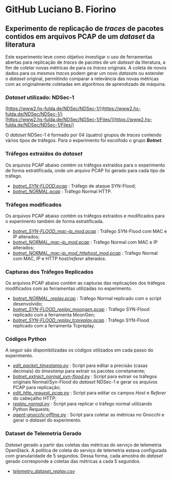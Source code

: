 # GitHub Luciano B. Fiorino

## Experimento de replicação de *traces* de pacotes contidos em arquivos PCAP de um *dataset* da literatura

Este experimento teve como objetivo investigar o uso de ferramentas abertas para replicação de *traces* de pacotes de um *dataset* da literatura, a fim de coletar novas métricas de para os *traces* originais. A coleta de novos dados para os mesmos *traces* podem gerar um novo *datasets* ou estender o *dataset* original, permitindo comparar a relevância das novas métricas com as originalmente coletadas em algoritmos de aprendizado de máquina.


### _Dataset_ utilizado:  NDSec-1
[https://www2.hs-fulda.de/NDSec/NDSec-1/](https://www2.hs-fulda.de/NDSec/NDSec-1/)  
[https://www2.hs-fulda.de/NDSec/NDSec-1/Files/](https://www2.hs-fulda.de/NDSec/NDSec-1/Files/)  

O *dataset* NDSec-1 é formado por 04 (quatro) grupos de *traces* contendo vários tipos de tráfegos. Para o experimento foi escolhido o grupo ***Botnet***.

### Tráfegos extraídos do *dataset*
Os arquivos PCAP abaixo contém os tráfegos extraídos para o experimento de forma estratificada, onde um arquivo PCAP foi gerado para cada tipo de tráfego.

 - *[botnet_SYN-FLOOD.pcap](replay-ndsec1/botnet_SYN-FLOOD.pcap)* : Tráfego de ataque SYN-Flood;
 - *[botnet_NORMAL.pcap](replay-ndsec1/botnet_NORMAL.pcap)* : Tráfego Normal HTTP.


### Tráfegos modificados
Os arquivos PCAP abaixo contém os tráfegos extraídos e modificados para o experimento também de forma estratificada.

 - *[botnet_SYN-FLOOD_mac-ip_mod.pcap](replay-ndsec1/botnet_SYN-FLOOD_mac-ip_mod.pcap)* : Tráfego SYN-Flood com MAC e IP alterados;
 - *[botnet_NORMAL_mac-ip_mod.pcap](replay-ndsec1/botnet_NORMAL_mac-ip_mod.pcap)* : Tráfego Normal com MAC e IP alterados;
 - *[botnet_NORMAL_mac-ip_mod_httphost_mod.pcap](replay-ndsec1/botnet_NORMAL_mac-ip_mod_httphost_mod.pcap)* : Tráfego Normal com MAC, IP e HTTP *host/referer* alterados.


### Capturas dos Tráfegos Replicados
Os arquivos PCAP abaixo contém as capturas das replicações dos tráfegos modificados com as ferramentas utilizadas no experimento.

 - *[botnet_NORMAL_replay.pcap](replay-ndsec1/botnet_NORMAL_replay.pcap)* : Tráfego Normal replicado com o script desenvolvido;
 - *[botnet_SYN-FLOOD_replay_moongen.pcap](replay-ndsec1/botnet_SYN-FLOOD_replay_moongen.pcap)* : Tráfego SYN-Flood replicado com a ferramenta MoonGen;
 - *[botnet_SYN-FLOOD_replay_tcpreplay.pcap](replay-ndsec1/botnet_SYN-FLOOD_replay_tcpreplay.pcap)* : Tráfego SYN-Flood replicado com a ferramenta Tcpreplay.


### Códigos Python
A seguir são disponibilizadas os códigos utilizados em cada passo do experimento.
 - *[edit_packet_timestamp.py](replay-ndsec1/edit_packet_timestamp.py)* : Script para editar a precisão (casas decimais) do *timestamp* para extrair os pacotes corretamente;
- *[botnet_extract_normal_syn-flood.py](replay-ndsec1/botnet_extract_normal_syn-flood.py)* : Script para extrair os tráfegos originais Normal/Syn-Flood do *dataset* NDSec-1 e gerar os arquivos PCAP para replicação;
 - *[edit_http_request_pcap.py](replay-ndsec1/edit_http_request_pcap.py)* : Script para editar os campos *Host* e *Referer* do cabeçalho HTTP;
 - *[replay_normal.py](replay-ndsec1/replay_normal.py)* : Script para replicar o tráfego normal utilizando Python Requests;
 - *[agent-gnocchi-offline.py](replay-ndsec1/agent-gnocchi-offline.py)* : Script para coletar as métricas no Gnocchi e gerar o *dataset* do experimento.

### Dataset de Telemetria Gerado
*Dataset* gerado a partir das coletas das métricas do serviço de telemetria OpenStack. A política de coleta do serviço de telemetria estava configurada com granularidade de 5 segundos. Dessa forma, cada amostra do *dataset* gerado corresponde a coletas das métricas a cada 5 segundos.

 - *[telemetry_dataset_replay.csv](replay-ndsec1/telemetry_dataset_replay.csv)*
 
